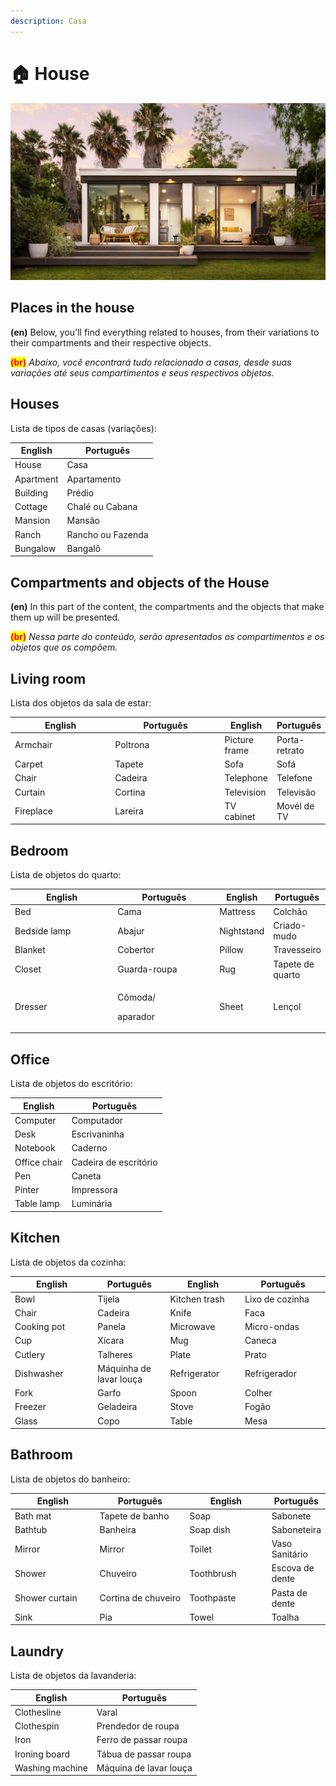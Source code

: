 ```yaml
---
description: Casa
---
```


# 🏠 House

![](../.gitbook/assets/h1.jpg)

## Places in the house

**(en)** Below, you'll find everything related to houses, from their variations to their compartments and their respective objects.&#x20;

<mark style="color:red;">**(br)**</mark> _Abaixo, você encontrará tudo relacionado a casas, desde suas variações até seus compartimentos e seus respectivos objetos._

## Houses

Lista de tipos de casas (variações):

| English   | Português         |
| --------- | ----------------- |
| House     | Casa              |
| Apartment | Apartamento       |
| Building  | Prédio            |
| Cottage   | Chalé ou Cabana   |
| Mansion   | Mansão            |
| Ranch     | Rancho ou Fazenda |
| Bungalow  | Bangalô           |

## Compartments and objects of the House

**(en)** In this part of the content, the compartments and the objects that make them up will be presented.&#x20;

<mark style="color:red;">**(br)**</mark> _Nessa parte do conteúdo, serão apresentados os compartimentos e os objetos que os compõem._

## Living room

Lista dos objetos da sala de estar:

<table><thead><tr><th width="150">English</th><th width="165">Português</th><th>English</th><th>Português</th></tr></thead><tbody><tr><td>Armchair</td><td>Poltrona</td><td>Picture frame</td><td>Porta-retrato</td></tr><tr><td>Carpet</td><td>Tapete</td><td>Sofa</td><td>Sofá</td></tr><tr><td>Chair</td><td>Cadeira</td><td>Telephone</td><td>Telefone</td></tr><tr><td>Curtain</td><td>Cortina</td><td>Television</td><td>Televisão</td></tr><tr><td>Fireplace</td><td>Lareira</td><td>TV cabinet</td><td>Movél de TV</td></tr></tbody></table>

## Bedroom

Lista de objetos do quarto:

<table><thead><tr><th width="164">English</th><th width="160">Português</th><th>English</th><th>Português</th></tr></thead><tbody><tr><td>Bed</td><td>Cama</td><td>Mattress</td><td>Colchão</td></tr><tr><td>Bedside lamp</td><td>Abajur</td><td>Nightstand</td><td>Criado-mudo</td></tr><tr><td>Blanket</td><td>Cobertor</td><td>Pillow</td><td>Travesseiro</td></tr><tr><td>Closet</td><td>Guarda-roupa</td><td>Rug</td><td>Tapete de quarto</td></tr><tr><td>Dresser</td><td><p>Cômoda/</p><p>aparador</p></td><td>Sheet</td><td>Lençol</td></tr></tbody></table>

## Office

Lista de objetos do escritório:

| English      | Português             |
| ------------ | --------------------- |
| Computer     | Computador            |
| Desk         | Escrivaninha          |
| Notebook     | Caderno               |
| Office chair | Cadeira de escritório |
| Pen          | Caneta                |
| Pinter       | Impressora            |
| Table lamp   | Luminária             |

## Kitchen

Lista de objetos da cozinha:

<table><thead><tr><th width="200">English</th><th width="164">Português</th><th width="159">English</th><th width="200">Português</th></tr></thead><tbody><tr><td>Bowl</td><td>Tijela</td><td>Kitchen trash</td><td>Lixo de cozinha</td></tr><tr><td>Chair</td><td>Cadeira</td><td>Knife</td><td>Faca</td></tr><tr><td>Cooking pot</td><td>Panela</td><td>Microwave</td><td>Micro-ondas</td></tr><tr><td>Cup</td><td>Xícara</td><td>Mug</td><td>Caneca</td></tr><tr><td>Cutlery</td><td>Talheres</td><td>Plate</td><td>Prato</td></tr><tr><td>Dishwasher</td><td>Máquinha de lavar louça</td><td>Refrigerator</td><td>Refrigerador</td></tr><tr><td>Fork</td><td>Garfo</td><td>Spoon</td><td>Colher</td></tr><tr><td>Freezer</td><td>Geladeira</td><td>Stove</td><td>Fogão</td></tr><tr><td>Glass</td><td>Copo</td><td>Table</td><td>Mesa</td></tr></tbody></table>

## Bathroom

Lista de objetos do banheiro:

<table><thead><tr><th width="176">English</th><th width="175">Português</th><th width="150">English</th><th>Português</th></tr></thead><tbody><tr><td>Bath mat</td><td>Tapete de banho</td><td>Soap</td><td>Sabonete</td></tr><tr><td>Bathtub</td><td>Banheira</td><td>Soap dish</td><td>Saboneteira</td></tr><tr><td>Mirror</td><td>Mirror</td><td>Toilet</td><td>Vaso Sanitário</td></tr><tr><td>Shower</td><td>Chuveiro</td><td>Toothbrush</td><td>Escova de dente</td></tr><tr><td>Shower curtain</td><td>Cortina de chuveiro</td><td>Toothpaste</td><td>Pasta de dente</td></tr><tr><td>Sink</td><td>Pia</td><td>Towel</td><td>Toalha</td></tr></tbody></table>

## Laundry

Lista de objetos da lavanderia:

| English         | Português              |
| --------------- | ---------------------- |
| Clothesline     | Varal                  |
| Clothespin      | Prendedor de roupa     |
| Iron            | Ferro de passar roupa  |
| Ironing board   | Tábua de passar roupa  |
| Washing machine | Máquina de lavar louça |
